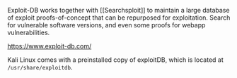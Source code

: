Exploit-DB works together with [[Searchsploit]] to  maintain a large database of exploit proofs-of-concept that can be repurposed for exploitation. Search for vulnerable software versions, and even some proofs for webapp vulnerabilities. 

https://www.exploit-db.com/

Kali Linux comes with a preinstalled copy of exploitDB, which is located at `/usr/share/exploitdb`.
